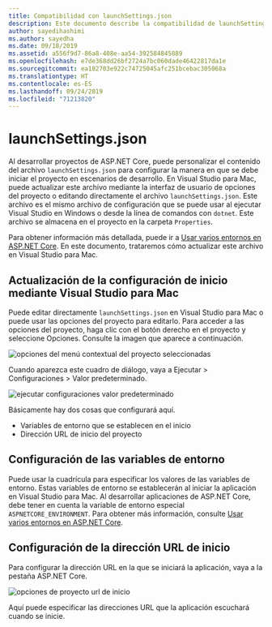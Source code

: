 ```yaml
---
title: Compatibilidad con launchSettings.json
description: Este documento describe la compatibilidad de launchSettings.json en Visual Studio para Mac
author: sayedihashimi
ms.author: sayedha
ms.date: 09/18/2019
ms.assetid: a556f9d7-86a8-408e-aa54-392584845889
ms.openlocfilehash: e7de368dd26bf2724a7bc060dade46422817da1e
ms.sourcegitcommit: ea182703e922c74725045afc251bcebac305068a
ms.translationtype: HT
ms.contentlocale: es-ES
ms.lasthandoff: 09/24/2019
ms.locfileid: "71213820"
---
```

# <a name="launchsettingsjson"></a>launchSettings.json

Al desarrollar proyectos de ASP.NET Core, puede personalizar el contenido del archivo `launchSettings.json` para configurar la manera en que se debe iniciar el proyecto en escenarios de desarrollo. En Visual Studio para Mac, puede actualizar este archivo mediante la interfaz de usuario de opciones del proyecto o editando directamente el archivo `launchSettings.json`. Este archivo es el mismo archivo de configuración que se puede usar al ejecutar Visual Studio en Windows o desde la línea de comandos con `dotnet`. Este archivo se almacena en el proyecto en la carpeta `Properties`.

Para obtener información más detallada, puede ir a [Usar varios entornos en ASP.NET Core](https://docs.microsoft.com/aspnet/core/fundamentals/environments). En este documento, trataremos cómo actualizar este archivo en Visual Studio para Mac.

## <a name="updating-start-configuration-using-visual-studio-for-mac"></a>Actualización de la configuración de inicio mediante Visual Studio para Mac

Puede editar directamente `launchSettings.json` en Visual Studio para Mac o puede usar las opciones del proyecto para editarlo. Para acceder a las opciones del proyecto, haga clic con el botón derecho en el proyecto y seleccione Opciones. Consulte la imagen que aparece a continuación.

![opciones del menú contextual del proyecto seleccionadas](media/vsmac-ctx-proj-options.png)

Cuando aparezca este cuadro de diálogo, vaya a Ejecutar > Configuraciones > Valor predeterminado.

![ejecutar configuraciones valor predeterminado](media/vsmac-run-config-default.png)

Básicamente hay dos cosas que configurará aquí.

 - Variables de entorno que se establecen en el inicio
 - Dirección URL de inicio del proyecto

## <a name="configure-environment-variables"></a>Configuración de las variables de entorno

Puede usar la cuadrícula para especificar los valores de las variables de entorno. Estas variables de entorno se establecerán al iniciar la aplicación en Visual Studio para Mac. Al desarrollar aplicaciones de ASP.NET Core, debe tener en cuenta la variable de entorno especial `ASPNETCORE_ENVIRONMENT`. Para obtener más información, consulte [Usar varios entornos en ASP.NET Core](https://docs.microsoft.com/aspnet/core/fundamentals/environments).


## <a name="configure-start-url"></a>Configuración de la dirección URL de inicio

Para configurar la dirección URL en la que se iniciará la aplicación, vaya a la pestaña ASP.NET Core.

![opciones de proyecto url de inicio](media/vsmac-run-config-default-aspnetcore.png)

Aquí puede especificar las direcciones URL que la aplicación escuchará cuando se inicie.